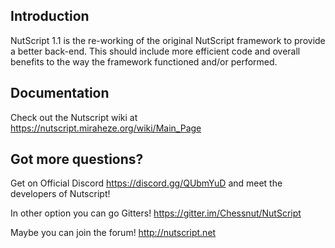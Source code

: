 
## Introduction
NutScript 1.1 is the re-working of the original NutScript framework to provide a better back-end. This should include more efficient code and overall benefits to the way the framework functioned and/or performed.

## Documentation
Check out the Nutscript wiki at https://nutscript.miraheze.org/wiki/Main_Page

## Got more questions?
Get on Official Discord https://discord.gg/QUbmYuD and meet the developers of Nutscript!

In other option you can go Gitters! https://gitter.im/Chessnut/NutScript

Maybe you can join the forum! http://nutscript.net

